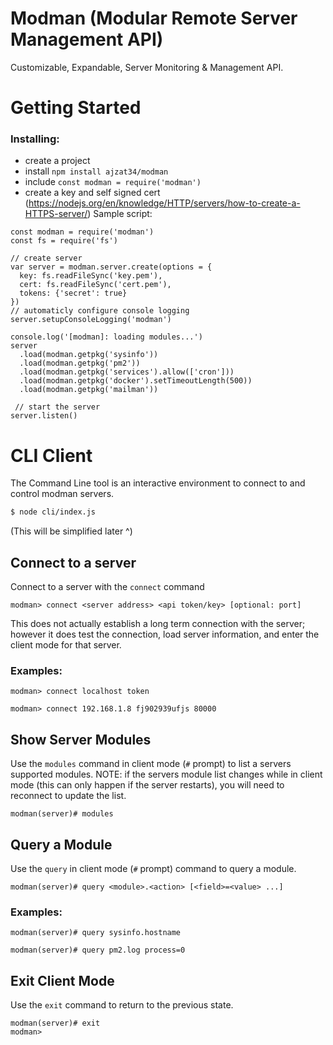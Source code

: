 # Modman (Modular Remote Server Management API)
Customizable, Expandable, Server Monitoring & Management API.

# Getting Started
### Installing:
* create a project
* install `npm install ajzat34/modman`
* include `const modman = require('modman')`
* create a key and self signed cert (https://nodejs.org/en/knowledge/HTTP/servers/how-to-create-a-HTTPS-server/)
Sample script:
```
const modman = require('modman')
const fs = require('fs')

// create server
var server = modman.server.create(options = {
  key: fs.readFileSync('key.pem'),
  cert: fs.readFileSync('cert.pem'),
  tokens: {'secret': true}
})
// automaticly configure console logging
server.setupConsoleLogging('modman')

console.log('[modman]: loading modules...')
server
  .load(modman.getpkg('sysinfo'))
  .load(modman.getpkg('pm2'))
  .load(modman.getpkg('services').allow(['cron']))
  .load(modman.getpkg('docker').setTimeoutLength(500))
  .load(modman.getpkg('mailman'))
  
 // start the server
server.listen()
```

# CLI Client
The Command Line tool is an interactive environment to connect to and control modman servers.
```sh
$ node cli/index.js
```
(This will be simplified later ^)
## Connect to a server
Connect to a server with the `connect` command
```
modman> connect <server address> <api token/key> [optional: port]
```
This does not actually establish a long term connection with the server; however it does test the connection, load server information, and enter the client mode for that server.

### Examples:
```
modman> connect localhost token
```
```
modman> connect 192.168.1.8 fj902939ufjs 80000
```

## Show Server Modules
Use the `modules` command in client mode (`#` prompt) to list a servers supported modules.
NOTE: if the servers module list changes while in client mode (this can only happen if the server restarts), you will need to reconnect to update the list.
```
modman(server)# modules
```

## Query a Module
Use the `query` in client mode (`#` prompt) command to query a module.
```
modman(server)# query <module>.<action> [<field>=<value> ...]
```
### Examples:
```
modman(server)# query sysinfo.hostname
```
```
modman(server)# query pm2.log process=0
```

## Exit Client Mode
Use the `exit` command to return to the previous state.
```
modman(server)# exit
modman>
```
